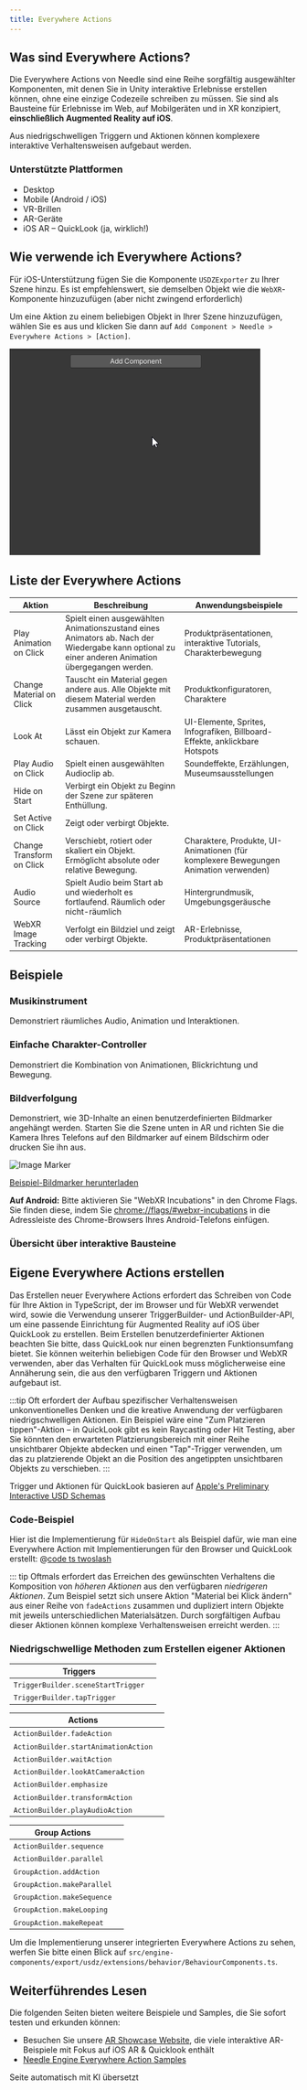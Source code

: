 ```yaml
---
title: Everywhere Actions
---
```


## Was sind Everywhere Actions?

Die Everywhere Actions von Needle sind eine Reihe sorgfältig ausgewählter Komponenten, mit denen Sie in Unity interaktive Erlebnisse erstellen können, ohne eine einzige Codezeile schreiben zu müssen.
Sie sind als Bausteine für Erlebnisse im Web, auf Mobilgeräten und in XR konzipiert, **einschließlich Augmented Reality auf iOS**.

Aus niedrigschwelligen Triggern und Aktionen können komplexere interaktive Verhaltensweisen aufgebaut werden.

### Unterstützte Plattformen
- Desktop
- Mobile (Android / iOS)
- VR-Brillen
- AR-Geräte
- iOS AR – QuickLook (ja, wirklich!)

## Wie verwende ich Everywhere Actions?

Für iOS-Unterstützung fügen Sie die Komponente `USDZExporter` zu Ihrer Szene hinzu. Es ist empfehlenswert, sie demselben Objekt wie die `WebXR`-Komponente hinzuzufügen (aber nicht zwingend erforderlich)

Um eine Aktion zu einem beliebigen Objekt in Ihrer Szene hinzuzufügen, wählen Sie es aus und klicken Sie dann auf `Add Component > Needle > Everywhere Actions > [Action]`.

![](/imgs/everywhere-actions-component-menu.gif)

## Liste der Everywhere Actions

| Aktion | Beschreibung | Anwendungsbeispiele |
| --- | --- | --- |
| Play Animation on Click | Spielt einen ausgewählten Animationszustand eines Animators ab. Nach der Wiedergabe kann optional zu einer anderen Animation übergegangen werden. | Produktpräsentationen, interaktive Tutorials, Charakterbewegung |
| Change Material on Click | Tauscht ein Material gegen andere aus. Alle Objekte mit diesem Material werden zusammen ausgetauscht. | Produktkonfiguratoren, Charaktere |
| Look At | Lässt ein Objekt zur Kamera schauen. | UI-Elemente, Sprites, Infografiken, Billboard-Effekte, anklickbare Hotspots |
| Play Audio on Click | Spielt einen ausgewählten Audioclip ab. | Soundeffekte, Erzählungen, Museumsausstellungen |
| Hide on Start | Verbirgt ein Objekt zu Beginn der Szene zur späteren Enthüllung. |
| Set Active on Click | Zeigt oder verbirgt Objekte. |  |
| Change Transform on Click | Verschiebt, rotiert oder skaliert ein Objekt. Ermöglicht absolute oder relative Bewegung. | Charaktere, Produkte, UI-Animationen (für komplexere Bewegungen Animation verwenden) |
| Audio Source | Spielt Audio beim Start ab und wiederholt es fortlaufend. Räumlich oder nicht-räumlich | Hintergrundmusik, Umgebungsgeräusche |
| WebXR Image Tracking | Verfolgt ein Bildziel und zeigt oder verbirgt Objekte. | AR-Erlebnisse, Produktpräsentationen |

## Beispiele

### Musikinstrument

Demonstriert räumliches Audio, Animation und Interaktionen.

<sample src="https://engine.needle.tools/samples-uploads/musical-instrument" />

### Einfache Charakter-Controller

Demonstriert die Kombination von Animationen, Blickrichtung und Bewegung.

<sample src="https://engine.needle.tools/samples-uploads/usdz-characters" />

### Bildverfolgung

Demonstriert, wie 3D-Inhalte an einen benutzerdefinierten Bildmarker angehängt werden. Starten Sie die Szene unten in AR und richten Sie die Kamera Ihres Telefons auf den Bildmarker auf einem Bildschirm oder drucken Sie ihn aus.

<img src="https://engine.needle.tools/samples-uploads/image-tracking/assets/needle-marker.png" alt="Image Marker" width=300 />

<a href="https://engine.needle.tools/samples-uploads/image-tracking/assets/needle-marker.png" target="_blank">Beispiel-Bildmarker herunterladen</a>

**Auf Android:** Bitte aktivieren Sie "WebXR Incubations" in den Chrome Flags. Sie finden diese, indem Sie [chrome://flags/#webxr-incubations](chrome://flags/#webxr-incubations) in die Adressleiste des Chrome-Browsers Ihres Android-Telefons einfügen.

<sample src="https://engine.needle.tools/samples-uploads/image-tracking" />

### Übersicht über interaktive Bausteine

<sample src="https://engine.needle.tools/samples-uploads/usdz-interactivity" />

## Eigene Everywhere Actions erstellen

Das Erstellen neuer Everywhere Actions erfordert das Schreiben von Code für Ihre Aktion in TypeScript, der im Browser und für WebXR verwendet wird, sowie die Verwendung unserer TriggerBuilder- und ActionBuilder-API, um eine passende Einrichtung für Augmented Reality auf iOS über QuickLook zu erstellen. Beim Erstellen benutzerdefinierter Aktionen beachten Sie bitte, dass QuickLook nur einen begrenzten Funktionsumfang bietet. Sie können weiterhin beliebigen Code für den Browser und WebXR verwenden, aber das Verhalten für QuickLook muss möglicherweise eine Annäherung sein, die aus den verfügbaren Triggern und Aktionen aufgebaut ist.

:::tip
Oft erfordert der Aufbau spezifischer Verhaltensweisen unkonventionelles Denken und die kreative Anwendung der verfügbaren niedrigschwelligen Aktionen. Ein Beispiel wäre eine "Zum Platzieren tippen"-Aktion – in QuickLook gibt es kein Raycasting oder Hit Testing, aber Sie könnten den erwarteten Platzierungsbereich mit einer Reihe unsichtbarer Objekte abdecken und einen "Tap"-Trigger verwenden, um das zu platzierende Objekt an die Position des angetippten unsichtbaren Objekts zu verschieben.
:::

Trigger und Aktionen für QuickLook basieren auf [Apple's Preliminary Interactive USD Schemas](https://developer.apple.com/documentation/arkit/usdz_schemas_for_ar/actions_and_triggers)

### Code-Beispiel

Hier ist die Implementierung für `HideOnStart` als Beispiel dafür, wie man eine Everywhere Action mit Implementierungen für den Browser und QuickLook erstellt:
@[code ts twoslash](@code/component-everywhere-action-hideonstart.ts)

::: tip
Oftmals erfordert das Erreichen des gewünschten Verhaltens die Komposition von _höheren Aktionen_ aus den verfügbaren _niedrigeren Aktionen_. Zum Beispiel setzt sich unsere Aktion "Material bei Klick ändern" aus einer Reihe von `fadeActions` zusammen und dupliziert intern Objekte mit jeweils unterschiedlichen Materialsätzen. Durch sorgfältigen Aufbau dieser Aktionen können komplexe Verhaltensweisen erreicht werden.
:::

### Niedrigschwellige Methoden zum Erstellen eigener Aktionen

| Triggers | |
| --- | --- |
| `TriggerBuilder.sceneStartTrigger` | |
| `TriggerBuilder.tapTrigger` | |

| Actions | |
| --- | --- |
| `ActionBuilder.fadeAction` | |
| `ActionBuilder.startAnimationAction` | |
| `ActionBuilder.waitAction` | |
| `ActionBuilder.lookAtCameraAction` | |
| `ActionBuilder.emphasize` | |
| `ActionBuilder.transformAction` | |
| `ActionBuilder.playAudioAction` | |

|  Group Actions | |
| --- | --- |
| `ActionBuilder.sequence` | |
| `ActionBuilder.parallel` | |
| `GroupAction.addAction` | |
| `GroupAction.makeParallel` | |
| `GroupAction.makeSequence` | |
| `GroupAction.makeLooping` | |
| `GroupAction.makeRepeat` | |

Um die Implementierung unserer integrierten Everywhere Actions zu sehen, werfen Sie bitte einen Blick auf `src/engine-components/export/usdz/extensions/behavior/BehaviourComponents.ts`.

## Weiterführendes Lesen

Die folgenden Seiten bieten weitere Beispiele und Samples, die Sie sofort testen und erkunden können:

- Besuchen Sie unsere [AR Showcase Website](https://engine.needle.tools/projects/ar-showcase/), die viele interaktive AR-Beispiele mit Fokus auf iOS AR & Quicklook enthält
- [Needle Engine Everywhere Action Samples](https://engine.needle.tools/samples/?overlay=samples&tag=everywhere+actions)

Seite automatisch mit KI übersetzt